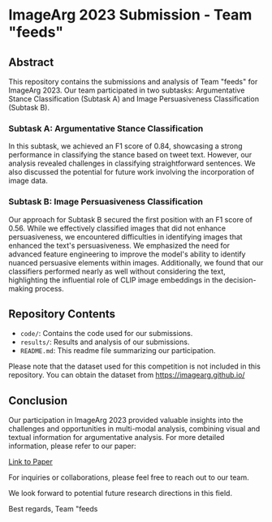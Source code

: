 # ImageArg 2023 Submission - Team "feeds"

## Abstract
This repository contains the submissions and analysis of Team "feeds" for ImageArg 2023. Our team participated in two subtasks: Argumentative Stance Classification (Subtask A) and Image Persuasiveness Classification (Subtask B).

### Subtask A: Argumentative Stance Classification
In this subtask, we achieved an F1 score of 0.84, showcasing a strong performance in classifying the stance based on tweet text. However, our analysis revealed challenges in classifying straightforward sentences. We also discussed the potential for future work involving the incorporation of image data.

### Subtask B: Image Persuasiveness Classification
Our approach for Subtask B secured the first position with an F1 score of 0.56. While we effectively classified images that did not enhance persuasiveness, we encountered difficulties in identifying images that enhanced the text's persuasiveness. We emphasized the need for advanced feature engineering to improve the model's ability to identify nuanced persuasive elements within images. Additionally, we found that our classifiers performed nearly as well without considering the text, highlighting the influential role of CLIP image embeddings in the decision-making process.

## Repository Contents
- `code/`: Contains the code used for our submissions.
- `results/`: Results and analysis of our submissions.
- `README.md`: This readme file summarizing our participation.

Please note that the dataset used for this competition is not included in this repository. You can obtain the dataset from https://imagearg.github.io/

## Conclusion
Our participation in ImageArg 2023 provided valuable insights into the challenges and opportunities in multi-modal analysis, combining visual and textual information for argumentative analysis. For more detailed information, please refer to our paper:

[Link to Paper](https://aclanthology.org/2023.argmining-1.16/)

For inquiries or collaborations, please feel free to reach out to our team.

We look forward to potential future research directions in this field.

Best regards,
Team "feeds

